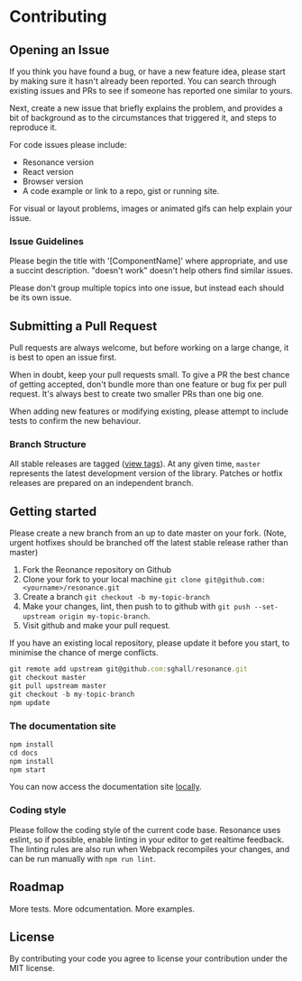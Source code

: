 # Contributing

## Opening an Issue

If you think you have found a bug, or have a new feature idea, please start by making sure it hasn't already been reported. You can search through existing issues and PRs to see if someone has reported one similar to yours.

Next, create a new issue that briefly explains the problem, and provides a bit of background as to the circumstances that triggered it, and steps to reproduce it.

For code issues please include:
* Resonance version
* React version
* Browser version
* A code example or link to a repo, gist or running site.

For visual or layout problems, images or animated gifs can help explain your issue.

### Issue Guidelines

Please begin the title with '[ComponentName]' where appropriate, and use a succint description. "doesn't work" doesn't help others find similar issues.

Please don't group multiple topics into one issue, but instead each should be its own issue.

## Submitting a Pull Request

Pull requests are always welcome, but before working on a large change, it is best to open an issue first.

When in doubt, keep your pull requests small. To give a PR the best chance of getting accepted, don't bundle more than one feature or bug fix per pull request. It's always best to create two smaller PRs than one big one.

When adding new features or modifying existing, please attempt to include tests to confirm the new behaviour.

### Branch Structure

All stable releases are tagged ([view tags](https://github.com/sghall/resonance/tags)). At any given time, `master` represents the latest development version of the library. Patches or hotfix releases are prepared on an independent branch.

## Getting started

Please create a new branch from an up to date master on your fork. (Note, urgent hotfixes should be branched off the latest stable release rather than master)

1. Fork the Reonance repository on Github
2. Clone your fork to your local machine `git clone git@github.com:<yourname>/resonance.git`
3. Create a branch `git checkout -b my-topic-branch`
4. Make your changes, lint, then push to to github with `git push --set-upstream origin my-topic-branch`.
5. Visit github and make your pull request.

If you have an existing local repository, please update it before you start, to minimise the chance of merge conflicts.
```js
git remote add upstream git@github.com:sghall/resonance.git
git checkout master
git pull upstream master
git checkout -b my-topic-branch
npm update
```

### The documentation site

```js
npm install
cd docs
npm install
npm start
```
You can now access the documentation site [locally](http://localhost:3000).

### Coding style

Please follow the coding style of the current code base. Resonance uses eslint, so if possible, enable linting in your editor to get realtime feedback. The linting rules are also run when Webpack recompiles your changes, and can be run manually with `npm run lint`.

## Roadmap

More tests.
More odcumentation.
More examples.

## License

By contributing your code you agree to license your contribution under the MIT license.

